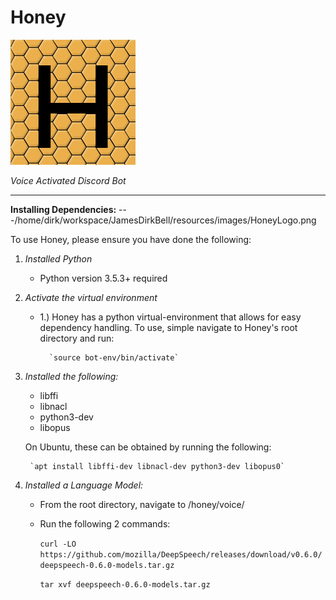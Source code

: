 # **Honey**
![honey](resources/images/HoneyLogo.png)

*Voice Activated Discord Bot*
___


**Installing Dependencies:**
---/home/dirk/workspace/JamesDirkBell/resources/images/HoneyLogo.png

To use Honey, please ensure you have done the following:

1. *Installed Python*
	* Python version 3.5.3+ required

2. *Activate the virtual environment*


	* 1.) Honey has a python virtual-environment that allows for easy dependency handling. To use, simple navigate to Honey's root directory and run:

			`source bot-env/bin/activate`
	

3. *Installed the following:*
	* libffi
	* libnacl
	* python3-dev
	* libopus

	On Ubuntu, these can be obtained by running the following:

		`apt install libffi-dev libnacl-dev python3-dev libopus0`

4. *Installed a Language Model:*
	
	* From the root directory, navigate to /honey/voice/
	* Run the following 2 commands:

		`curl -LO https://github.com/mozilla/DeepSpeech/releases/download/v0.6.0/deepspeech-0.6.0-models.tar.gz`
		
		`tar xvf deepspeech-0.6.0-models.tar.gz`

